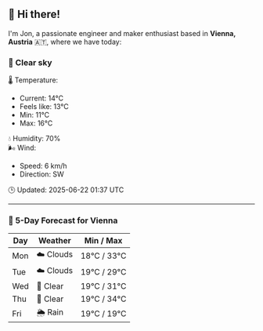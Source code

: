 ## 👋 Hi there!

I'm Jon, a passionate engineer and maker enthusiast based in **Vienna, Austria** 🇦🇹, where we have today:

### 🌙 Clear sky 

🌡️ Temperature: 
* Current: 14°C
* Feels like: 13°C
* Min: 11°C 
* Max: 16°C  

💧 Humidity: 70%  
🌬️ Wind: 
* Speed: 6 km/h 
* Direction: SW  

🕒 Updated: 2025-06-22 01:37 UTC

---

### 📅 5-Day Forecast for Vienna

| Day | Weather | Min / Max |
|-----|---------|------------|
| Mon | ☁️ Clouds | 18°C / 33°C |
| Tue | ☁️ Clouds | 19°C / 29°C |
| Wed | 🌙 Clear | 19°C / 31°C |
| Thu | 🌙 Clear | 19°C / 34°C |
| Fri | 🌦️ Rain | 19°C / 19°C |
